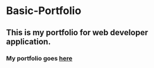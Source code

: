 # Basic-Portfolio

##  This is my portfolio for web developer application.
### My portfolio goes [here](https://vivianuol.github.io/Basic-Portfoio/)
